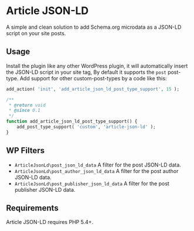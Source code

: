 # Article JSON-LD

A simple and clean solution to add Schema.org microdata as a JSON-LD script on your site posts.

## Usage
Install the plugin like any other WordPress plugin, it will automatically insert the JSON-LD script in your site <head> tag, By default it supports the `post` post-type. Add support for other custom-post-types by a code like this:
```php
add_action( 'init', 'add_article_json_ld_post_type_support', 15 );

/**
 * @return void
 * @since 0.1
 */
function add_article_json_ld_post_type_support() {
    add_post_type_support( 'custom', 'article-json-ld' );
}
```

## WP Filters

- `ArticleJsonLd\post_json_ld_data` A filter for the post JSON-LD data.
- `ArticleJsonLd\post_author_json_ld_data` A filter for the post author JSON-LD data.
- `ArticleJsonLd\post_publisher_json_ld_data` A filter for the post publisher JSON-LD data.

## Requirements
Article JSON-LD requires PHP 5.4+.
